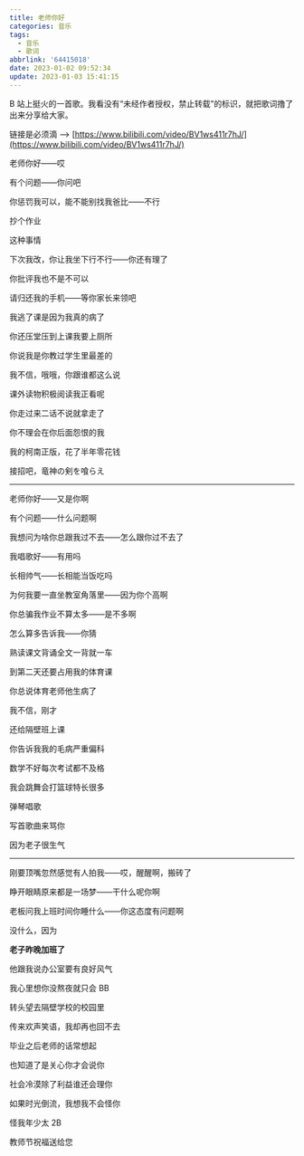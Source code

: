 ```yaml
---
title: 老师你好
categories: 音乐
tags:
  - 音乐
  - 歌词
abbrlink: '64415018'
date: 2023-01-02 09:52:34
update: 2023-01-03 15:41:15
---
```


B 站上挺火的一首歌。我看没有“未经作者授权，禁止转载”的标识，就把歌词撸了出来分享给大家。

<!-- more -->

链接是必须滴 --> [https://www.bilibili.com/video/BV1ws411r7hJ/](https://www.bilibili.com/video/BV1ws411r7hJ/)

老师你好——哎

有个问题——你问吧 

你惩罚我可以，能不能别找我爸比——不行

抄个作业

这种事情

下次我改，你让我坐下行不行——你还有理了

你批评我也不是不可以

请归还我的手机——等你家长来领吧 

我逃了课是因为我真的病了

你还压堂压到上课我要上厕所

你说我是你教过学生里最差的

我不信，哦哦，你跟谁都这么说

课外读物积极阅读我正看呢

你走过来二话不说就拿走了

你不理会在你后面怨恨的我

我的柯南正版，花了半年零花钱

接招吧，竜神の剣を喰らえ

---

老师你好——又是你啊

有个问题——什么问题啊

我想问为啥你总跟我过不去——怎么跟你过不去了

我唱歌好——有用吗

长相帅气——长相能当饭吃吗

为何我要一直坐教室角落里——因为你个高啊

你总骗我作业不算太多——是不多啊

怎么算多告诉我——你猜

熟读课文背诵全文一背就一车

到第二天还要占用我的体育课

你总说体育老师他生病了

我不信，刚才

还给隔壁班上课

你告诉我我的毛病严重偏科

数学不好每次考试都不及格

我会跳舞会打篮球特长很多

弹琴唱歌

写首歌曲来骂你

因为老子很生气

---

刚要顶嘴忽然感觉有人拍我——哎，醒醒啊，搬砖了

睁开眼睛原来都是一场梦——干什么呢你啊

老板问我上班时间你睡什么——你这态度有问题啊

没什么，因为

**老子昨晚加班了**

他跟我说办公室要有良好风气

我心里想你没熬夜就只会 BB

转头望去隔壁学校的校园里

传来欢声笑语，我却再也回不去

毕业之后老师的话常想起

也知道了是关心你才会说你

社会冷漠除了利益谁还会理你

如果时光倒流，我想我不会怪你

怪我年少太 2B

教师节祝福送给您